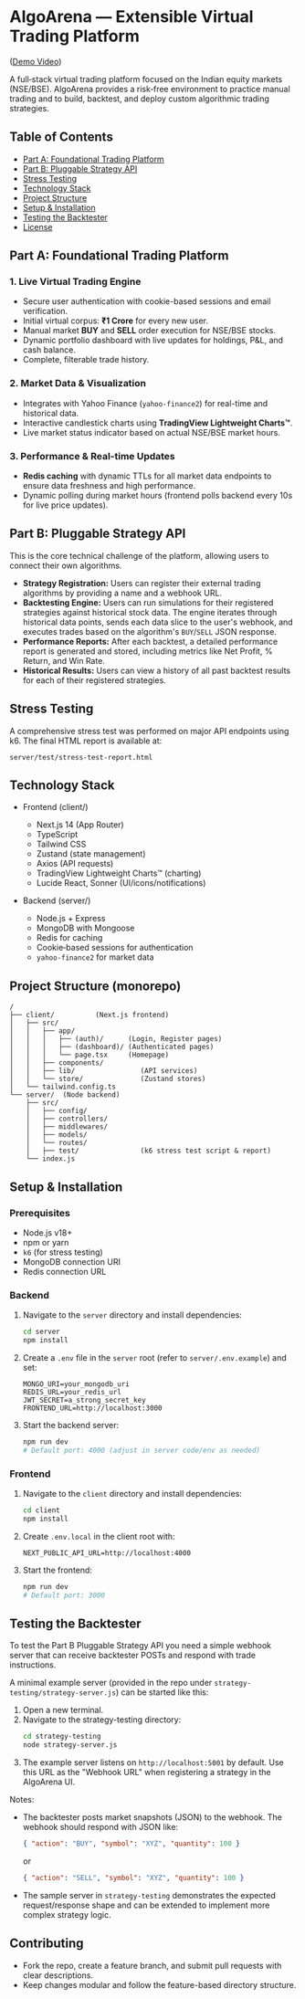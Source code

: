 # AlgoArena — Extensible Virtual Trading Platform

([Demo Video](https://www.loom.com/share/883a5486587e4354bb889ecfbbb594dc?sid=fd8f6f3e-a602-4a47-94fe-6426a5e01703)) <!-- Replace with your actual URL -->

A full‑stack virtual trading platform focused on the Indian equity markets (NSE/BSE). AlgoArena provides a risk‑free environment to practice manual trading and to build, backtest, and deploy custom algorithmic trading strategies.

## Table of Contents

- [Part A: Foundational Trading Platform](#part-a-foundational-trading-platform)
- [Part B: Pluggable Strategy API](#part-b-pluggable-strategy-api)
- [Stress Testing](#stress-testing)
- [Technology Stack](#technology-stack)
- [Project Structure](#project-structure)
- [Setup & Installation](#setup--installation)
- [Testing the Backtester](#testing-the-backtester)
- [License](#license)

## Part A: Foundational Trading Platform

### 1. Live Virtual Trading Engine

- Secure user authentication with cookie-based sessions and email verification.
- Initial virtual corpus: **₹1 Crore** for every new user.
- Manual market **BUY** and **SELL** order execution for NSE/BSE stocks.
- Dynamic portfolio dashboard with live updates for holdings, P&L, and cash balance.
- Complete, filterable trade history.

### 2. Market Data & Visualization

- Integrates with Yahoo Finance (`yahoo-finance2`) for real-time and historical data.
- Interactive candlestick charts using **TradingView Lightweight Charts™**.
- Live market status indicator based on actual NSE/BSE market hours.

### 3. Performance & Real-time Updates

- **Redis caching** with dynamic TTLs for all market data endpoints to ensure data freshness and high performance.
- Dynamic polling during market hours (frontend polls backend every 10s for live price updates).

## Part B: Pluggable Strategy API

This is the core technical challenge of the platform, allowing users to connect their own algorithms.

- **Strategy Registration:** Users can register their external trading algorithms by providing a name and a webhook URL.
- **Backtesting Engine:** Users can run simulations for their registered strategies against historical stock data. The engine iterates through historical data points, sends each data slice to the user's webhook, and executes trades based on the algorithm's `BUY`/`SELL` JSON response.
- **Performance Reports:** After each backtest, a detailed performance report is generated and stored, including metrics like Net Profit, % Return, and Win Rate.
- **Historical Results:** Users can view a history of all past backtest results for each of their registered strategies.

## Stress Testing

A comprehensive stress test was performed on major API endpoints using k6. The final HTML report is available at:

`server/test/stress-test-report.html`

## Technology Stack

- Frontend (client/)

  - Next.js 14 (App Router)
  - TypeScript
  - Tailwind CSS
  - Zustand (state management)
  - Axios (API requests)
  - TradingView Lightweight Charts™ (charting)
  - Lucide React, Sonner (UI/icons/notifications)

- Backend (server/)
  - Node.js + Express
  - MongoDB with Mongoose
  - Redis for caching
  - Cookie‑based sessions for authentication
  - `yahoo‑finance2` for market data

## Project Structure (monorepo)

```
/
├── client/          (Next.js frontend)
│   ├── src/
│   │   ├── app/
│   │   │   ├── (auth)/      (Login, Register pages)
│   │   │   ├── (dashboard)/ (Authenticated pages)
│   │   │   └── page.tsx     (Homepage)
│   │   ├── components/
│   │   ├── lib/                (API services)
│   │   └── store/              (Zustand stores)
│   └── tailwind.config.ts
└── server/  (Node backend)
    ├── src/
    │   ├── config/
    │   ├── controllers/
    │   ├── middlewares/
    │   ├── models/
    │   └── routes/
    │   ├── test/               (k6 stress test script & report)
    └── index.js
```

## Setup & Installation

### Prerequisites

- Node.js v18+
- npm or yarn
- `k6` (for stress testing)
- MongoDB connection URI
- Redis connection URL

### Backend

1. Navigate to the `server` directory and install dependencies:
   ```bash
   cd server
   npm install
   ```
2. Create a `.env` file in the `server` root (refer to `server/.env.example`) and set:
   ```env
   MONGO_URI=your_mongodb_uri
   REDIS_URL=your_redis_url
   JWT_SECRET=a_strong_secret_key
   FRONTEND_URL=http://localhost:3000
   ```
3. Start the backend server:
   ```bash
   npm run dev
   # Default port: 4000 (adjust in server code/env as needed)
   ```

### Frontend

1. Navigate to the `client` directory and install dependencies:
   ```bash
   cd client
   npm install
   ```
2. Create `.env.local` in the client root with:
   ```env
   NEXT_PUBLIC_API_URL=http://localhost:4000
   ```
3. Start the frontend:
   ```bash
   npm run dev
   # Default port: 3000
   ```

## Testing the Backtester

To test the Part B Pluggable Strategy API you need a simple webhook server that can receive backtester POSTs and respond with trade instructions.

A minimal example server (provided in the repo under `strategy-testing/strategy-server.js`) can be started like this:

1. Open a new terminal.
2. Navigate to the strategy-testing directory:
   ```bash
   cd strategy-testing
   node strategy-server.js
   ```
3. The example server listens on `http://localhost:5001` by default. Use this URL as the "Webhook URL" when registering a strategy in the AlgoArena UI.

Notes:

- The backtester posts market snapshots (JSON) to the webhook. The webhook should respond with JSON like:
  ```json
  { "action": "BUY", "symbol": "XYZ", "quantity": 100 }
  ```
  or
  ```json
  { "action": "SELL", "symbol": "XYZ", "quantity": 100 }
  ```
- The sample server in `strategy-testing` demonstrates the expected request/response shape and can be extended to implement more complex strategy logic.

## Contributing

- Fork the repo, create a feature branch, and submit pull requests with clear descriptions.
- Keep changes modular and follow the feature-based directory structure.
